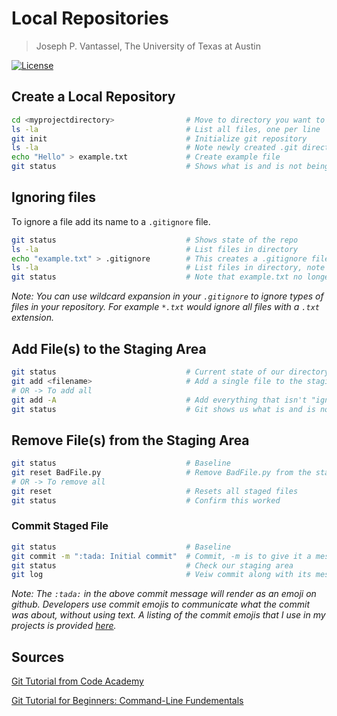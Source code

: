 # Local Repositories

> Joseph P. Vantassel, The University of Texas at Austin

[![License](https://img.shields.io/badge/license-CC--By--SA--4.0-brightgreen.svg)](https://github.com/jpvantassel/git-course/blob/master/LICENSE.md)

## Create a Local Repository

```bash
cd <myprojectdirectory>                # Move to directory you want to track
ls -la                                 # List all files, one per line
git init                               # Initialize git repository
ls -la                                 # Note newly created .git directory
echo "Hello" > example.txt             # Create example file
git status                             # Shows what is and is not being tracked
```

## Ignoring files

To ignore a file add its name to a `.gitignore` file.

```bash
git status                             # Shows state of the repo
ls -la                                 # List files in directory
echo "example.txt" > .gitignore        # This creates a .gitignore file for us
ls -la                                 # List files in directory, note .gitignore
git status                             # Note that example.txt no longer appears
```

_Note: You can use wildcard expansion in your `.gitignore` to ignore types of
files in your repository. For example `*.txt` would ignore all files with a
`.txt` extension._

## Add File(s) to the Staging Area

```bash
git status                             # Current state of our directory
git add <filename>                     # Add a single file to the staging area
# OR -> To add all
git add -A                             # Add everything that isn't "ignored"
git status                             # Git shows us what is and is not staged
```

## Remove File(s) from the Staging Area

```bash
git status                             # Baseline
git reset BadFile.py                   # Remove BadFile.py from the staging area
# OR -> To remove all
git reset                              # Resets all staged files
git status                             # Confirm this worked
```

### Commit Staged File

```bash
git status                             # Baseline
git commit -m ":tada: Initial commit"  # Commit, -m is to give it a message
git status                             # Check our staging area
git log                                # Veiw commit along with its message
```

_Note: The `:tada:` in the above commit message will render as an emoji on
github. Developers use commit emojis to communicate what the commit was about,
without using text. A listing of the commit emojis that I use in my projects is
provided [here](https://jpvantassel.github.io/git-course/#/adv/emojis)._

## Sources

[Git Tutorial from Code Academy](https://www.codecademy.com/learn/learn-git)

[Git Tutorial for Beginners: Command-Line Fundementals](https://www.youtube.com/watch?v=HVsySz-h9r4&t=292s)
